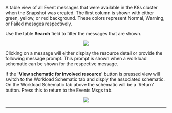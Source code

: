 

A table view of all Event messages that were available in the K8s cluster when the Snapshot was created.  The first 
column is shown with either green, yellow, or red background.  These colors represent Normal, Warning, or Failed messges
respectively.

Use the table __Search__ field to filter the messages that are shown.

<p align="center">
  <img style="float: center;" src="https://raw.githubusercontent.com/k8svisual/vpk-docs/master/docs/images/tab_event_msgs.png">
</p>

Clicking on a message will either display the resource detail or provide the following message prompt.  This prompt is 
shown when a workload schematic can be shown for the respective message.

If the __'View schematic for involved resource'__ button is pressed view will switch to the Workload Schematic tab and disply the associated schematic.  On the Workload Schematic tab above the schematic will be a 'Return' button.  Press this to return to the 
Events Msgs tab. 

<p align="center">
  <img style="float: center;" src="https://raw.githubusercontent.com/k8svisual/vpk-docs/master/docs/images/tab_event_msgs_action.png">
</p>

<hr style="border:1px solid #aaaaaa">